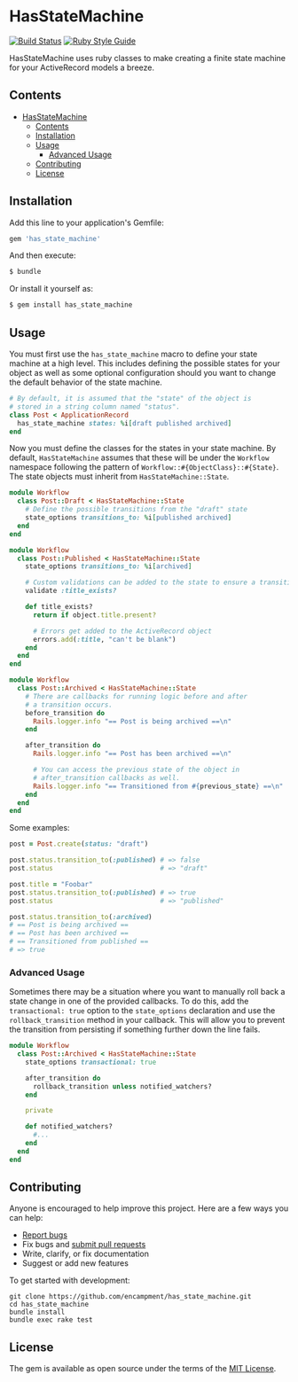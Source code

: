 # HasStateMachine

[![Build Status](https://github.com/bharget/has_state_machine/workflows/Tests/badge.svg)](https://github.com/bharget/has_state_machine/actions)
[![Ruby Style Guide](https://img.shields.io/badge/code_style-standard-brightgreen.svg)](https://github.com/testdouble/standard)

HasStateMachine uses ruby classes to make creating a finite state machine for your ActiveRecord models a breeze.

## Contents

- [HasStateMachine](#hasstatemachine)
  - [Contents](#contents)
  - [Installation](#installation)
  - [Usage](#usage)
    - [Advanced Usage](#advanced-usage)
  - [Contributing](#contributing)
  - [License](#license)

## Installation

Add this line to your application's Gemfile:

```ruby
gem 'has_state_machine'
```

And then execute:

```bash
$ bundle
```

Or install it yourself as:

```bash
$ gem install has_state_machine
```

## Usage

You must first use the `has_state_machine` macro to define your state machine at
a high level. This includes defining the possible states for your object as well
as some optional configuration should you want to change the default behavior of
the state machine.

```ruby
# By default, it is assumed that the "state" of the object is
# stored in a string column named "status".
class Post < ApplicationRecord
  has_state_machine states: %i[draft published archived]
end
```

Now you must define the classes for the states in your state machine. By default,
`HasStateMachine` assumes that these will be under the `Workflow` namespace following
the pattern of `Workflow::#{ObjectClass}::#{State}`. The state objects must inherit
from `HasStateMachine::State`.

```ruby
module Workflow
  class Post::Draft < HasStateMachine::State
    # Define the possible transitions from the "draft" state
    state_options transitions_to: %i[published archived]
  end
end

module Workflow
  class Post::Published < HasStateMachine::State
    state_options transitions_to: %i[archived]

    # Custom validations can be added to the state to ensure a transition is "valid"
    validate :title_exists?

    def title_exists?
      return if object.title.present?

      # Errors get added to the ActiveRecord object
      errors.add(:title, "can't be blank")
    end
  end
end

module Workflow
  class Post::Archived < HasStateMachine::State
    # There are callbacks for running logic before and after
    # a transition occurs.
    before_transition do
      Rails.logger.info "== Post is being archived ==\n"
    end

    after_transition do
      Rails.logger.info "== Post has been archived ==\n"

      # You can access the previous state of the object in
      # after_transition callbacks as well.
      Rails.logger.info "== Transitioned from #{previous_state} ==\n"
    end
  end
end
```

Some examples:

```ruby
post = Post.create(status: "draft")

post.status.transition_to(:published) # => false
post.status                           # => "draft"

post.title = "Foobar"
post.status.transition_to(:published) # => true
post.status                           # => "published"

post.status.transition_to(:archived)
# == Post is being archived ==
# == Post has been archived ==
# == Transitioned from published ==
# => true
```

### Advanced Usage

Sometimes there may be a situation where you want to manually roll back a state change in one of the provided callbacks. To do this, add the `transactional: true` option to the `state_options` declaration and use the `rollback_transition` method in your callback. This will allow you to prevent the transition from persisting if something further down the line fails.

```ruby
module Workflow
  class Post::Archived < HasStateMachine::State
    state_options transactional: true

    after_transition do
      rollback_transition unless notified_watchers?
    end

    private

    def notified_watchers?
      #...
    end
  end
end
```

## Contributing

Anyone is encouraged to help improve this project. Here are a few ways you can help:

- [Report bugs](https://github.com/encampment/has_state_machine/issues)
- Fix bugs and [submit pull requests](https://github.com/encampment/has_state_machine/pulls)
- Write, clarify, or fix documentation
- Suggest or add new features

To get started with development:

```
git clone https://github.com/encampment/has_state_machine.git
cd has_state_machine
bundle install
bundle exec rake test
```

## License

The gem is available as open source under the terms of the [MIT License](https://opensource.org/licenses/MIT).
